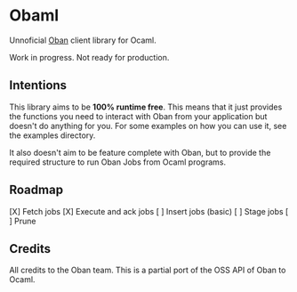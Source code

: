 # Obaml
Unnoficial [Oban](https://github.com/sorentwo/oban) client library for Ocaml.

Work in progress. Not ready for production.

## Intentions
This library aims to be **100% runtime free**. This means that it just provides
the functions you need to interact with Oban from your application but doesn't
do anything for you. For some examples on how you can use it, see the examples
directory.

It also doesn't aim to be feature complete with Oban, but to provide the
required structure to run Oban Jobs from Ocaml programs.

## Roadmap

[X] Fetch jobs
[X] Execute and ack jobs
[ ] Insert jobs (basic)
[ ] Stage jobs
[ ] Prune

## Credits
All credits to the Oban team. This is a partial port of the OSS API of Oban to
Ocaml.
